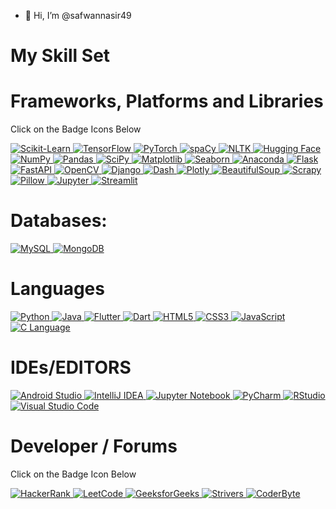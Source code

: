 - 👋 Hi, I’m @safwannasir49


<!---
safwannasir49/safwannasir49 is a ✨ special ✨ repository because its `README.md` (this file) appears on your GitHub profile.
You can click the Preview link to take a look at your changes.
--->
# My Skill Set

# Frameworks, Platforms and Libraries
Click on the Badge Icons Below

<a href="https://scikit-learn.org/">
    <img src="https://img.shields.io/badge/Scikit--Learn-F7931E.svg?style=for-the-badge&logo=scikit-learn&logoColor=white" alt="Scikit-Learn" style="max-width: 100%;">
</a>
<a href="https://www.tensorflow.org/">
    <img src="https://img.shields.io/badge/TensorFlow-FF6F00.svg?style=for-the-badge&logo=TensorFlow&logoColor=white" alt="TensorFlow" style="max-width: 100%;">
</a>
<a href="https://pytorch.org/">
    <img src="https://img.shields.io/badge/PyTorch-EE4C2C.svg?style=for-the-badge&logo=PyTorch&logoColor=white" alt="PyTorch" style="max-width: 100%;">
</a>
<a href="https://spacy.io/">
    <img src="https://img.shields.io/badge/spaCy-09A3D5.svg?style=for-the-badge&logo=spaCy&logoColor=white" alt="spaCy" style="max-width: 100%;">
</a>
<a href="https://www.nltk.org/">
    <img src="https://img.shields.io/badge/NLTK-85EA2D.svg?style=for-the-badge&logo=NLTK&logoColor=white" alt="NLTK" style="max-width: 100%;">
</a>
<a href="https://huggingface.co/">
    <img src="https://img.shields.io/badge/Hugging_Face-FFAA00.svg?style=for-the-badge&logo=Hugging-Face&logoColor=white" alt="Hugging Face" style="max-width: 100%;">
</a>
<a href="https://numpy.org/">
    <img src="https://img.shields.io/badge/NumPy-013243.svg?style=for-the-badge&logo=NumPy&logoColor=white" alt="NumPy" style="max-width: 100%;">
</a>
<a href="https://pandas.pydata.org/">
    <img src="https://img.shields.io/badge/pandas-150458.svg?style=for-the-badge&logo=pandas&logoColor=white" alt="Pandas" style="max-width: 100%;">
</a>
<a href="https://scipy.org/">
    <img src="https://img.shields.io/badge/SciPy-8CAAE6.svg?style=for-the-badge&logo=SciPy&logoColor=white" alt="SciPy" style="max-width: 100%;">
</a>
<a href="https://matplotlib.org/">
    <img src="https://img.shields.io/badge/Matplotlib-11557C.svg?style=for-the-badge&logo=Matplotlib&logoColor=white" alt="Matplotlib" style="max-width: 100%;">
</a>
<a href="https://seaborn.pydata.org/">
    <img src="https://img.shields.io/badge/Seaborn-1177B5.svg?style=for-the-badge&logo=Seaborn&logoColor=white" alt="Seaborn" style="max-width: 100%;">
</a>
<a href="https://www.anaconda.com/">
    <img src="https://img.shields.io/badge/Anaconda-44A833.svg?style=for-the-badge&logo=Anaconda&logoColor=white" alt="Anaconda" style="max-width: 100%;">
</a>
<a href="https://flask.palletsprojects.com/">
    <img src="https://img.shields.io/badge/Flask-000000.svg?style=for-the-badge&logo=Flask&logoColor=white" alt="Flask" style="max-width: 100%;">
</a>

<a href="https://fastapi.tiangolo.com/">
    <img src="https://img.shields.io/badge/FastAPI-00C7B7.svg?style=for-the-badge&logo=FastAPI&logoColor=white" alt="FastAPI" style="max-width: 100%;">
</a>
<a href="https://opencv.org/">
    <img src="https://img.shields.io/badge/OpenCV-FF0000.svg?style=for-the-badge&logo=OpenCV&logoColor=white" alt="OpenCV" style="max-width: 100%;">
</a>
<a href="https://www.djangoproject.com/">
    <img src="https://img.shields.io/badge/Django-092E20.svg?style=for-the-badge&logo=Django&logoColor=white" alt="Django" style="max-width: 100%;">
</a>
<a href="https://dash.plotly.com/">
    <img src="https://img.shields.io/badge/Dash-000000.svg?style=for-the-badge&logo=Plotly&logoColor=white" alt="Dash" style="max-width: 100%;">
</a>
<a href="https://plotly.com/">
    <img src="https://img.shields.io/badge/Plotly-3F4F75.svg?style=for-the-badge&logo=Plotly&logoColor=white" alt="Plotly" style="max-width: 100%;">
</a>
<a href="https://www.crummy.com/software/BeautifulSoup/">
    <img src="https://img.shields.io/badge/BeautifulSoup-4B8BBE.svg?style=for-the-badge&logo=BeautifulSoup&logoColor=white" alt="BeautifulSoup" style="max-width: 100%;">
</a>
<a href="https://scrapy.org/">
    <img src="https://img.shields.io/badge/Scrapy-48A6E6.svg?style=for-the-badge&logo=Scrapy&logoColor=white" alt="Scrapy" style="max-width: 100%;">
</a>
<a href="https://python-pillow.org/">
    <img src="https://img.shields.io/badge/Pillow-269539.svg?style=for-the-badge&logo=python&logoColor=white" alt="Pillow" style="max-width: 100%;">
</a>
<a href="https://jupyter.org/">
    <img src="https://img.shields.io/badge/Jupyter-F37626.svg?style=for-the-badge&logo=Jupyter&logoColor=white" alt="Jupyter" style="max-width: 100%;">
</a>
<a href="https://streamlit.io/">
    <img src="https://img.shields.io/badge/Streamlit-FF4B4B.svg?style=for-the-badge&logo=Streamlit&logoColor=white" alt="Streamlit" style="max-width: 100%;">
</a>



# Databases:

<a href="https://www.mysql.com/">
    <img src="https://img.shields.io/badge/MySQL-4479A1.svg?style=for-the-badge&logo=MySQL&logoColor=white" alt="MySQL" style="max-width: 100%;">
</a>
<a href="https://www.mongodb.com/">
    <img src="https://img.shields.io/badge/MongoDB-47A248.svg?style=for-the-badge&logo=MongoDB&logoColor=white" alt="MongoDB" style="max-width: 100%;">
</a>

# Languages
<a target="_blank" rel="noopener noreferrer nofollow" href="https://www.python.org/">
    <img src="https://img.shields.io/badge/python-3670A0?style=for-the-badge&logo=python&logoColor=ffdd54" alt="Python" />
</a>
<a target="_blank" rel="noopener noreferrer nofollow" href="https://www.java.com/">
    <img src="https://img.shields.io/badge/Java-ED8B00?style=for-the-badge&logo=java&logoColor=white" alt="Java" />
</a>
<a target="_blank" rel="noopener noreferrer nofollow" href="https://flutter.dev/">
    <img src="https://img.shields.io/badge/Flutter-02569B?style=for-the-badge&logo=flutter&logoColor=white" alt="Flutter" />
</a>
<a target="_blank" rel="noopener noreferrer nofollow" href="https://dart.dev/">
    <img src="https://img.shields.io/badge/Dart-0175C2?style=for-the-badge&logo=dart&logoColor=white" alt="Dart" />
</a>
<a target="_blank" rel="noopener noreferrer nofollow" href="https://developer.mozilla.org/en-US/docs/Web/HTML">
    <img src="https://img.shields.io/badge/HTML5-E34F26?style=for-the-badge&logo=html5&logoColor=white" alt="HTML5" />
</a>
<a target="_blank" rel="noopener noreferrer nofollow" href="https://developer.mozilla.org/en-US/docs/Web/CSS">
    <img src="https://img.shields.io/badge/CSS3-1572B6?style=for-the-badge&logo=css3&logoColor=white" alt="CSS3" />
</a>
<a target="_blank" rel="noopener noreferrer nofollow" href="https://developer.mozilla.org/en-US/docs/Web/JavaScript">
    <img src="https://img.shields.io/badge/JavaScript-F7DF1E?style=for-the-badge&logo=javascript&logoColor=black" alt="JavaScript" />
</a>
<a target="_blank" rel="noopener noreferrer nofollow" href="https://en.wikipedia.org/wiki/C_(programming_language)">
    <img src="https://img.shields.io/badge/C-00599C?style=for-the-badge&logo=c&logoColor=white" alt="C Language" />
</a>

# IDEs/EDITORS
<a target="_blank" rel="noopener noreferrer nofollow" href="https://developer.android.com/studio">
    <img src="https://img.shields.io/badge/Android%20Studio-3DDC84?style=for-the-badge&logo=android-studio&logoColor=white" alt="Android Studio" />
</a>
<a target="_blank" rel="noopener noreferrer nofollow" href="https://www.jetbrains.com/idea/">
    <img src="https://img.shields.io/badge/IntelliJ%20IDEA-000000?style=for-the-badge&logo=intellij-idea&logoColor=white" alt="IntelliJ IDEA" />
</a>
<a target="_blank" rel="noopener noreferrer nofollow" href="https://jupyter.org/">
    <img src="https://img.shields.io/badge/Jupyter-F37626?style=for-the-badge&logo=jupyter&logoColor=white" alt="Jupyter Notebook" />
</a>
<a target="_blank" rel="noopener noreferrer nofollow" href="https://www.jetbrains.com/pycharm/">
    <img src="https://img.shields.io/badge/PyCharm-000000?style=for-the-badge&logo=pycharm&logoColor=white" alt="PyCharm" />
</a>
<a target="_blank" rel="noopener noreferrer nofollow" href="https://www.rstudio.com/">
    <img src="https://img.shields.io/badge/RStudio-75AADB?style=for-the-badge&logo=rstudio&logoColor=white" alt="RStudio" />
</a>
<a target="_blank" rel="noopener noreferrer nofollow" href="https://code.visualstudio.com/">
    <img src="https://img.shields.io/badge/Visual%20Studio%20Code-0078D4?style=for-the-badge&logo=visual-studio-code&logoColor=white" alt="Visual Studio Code" />
</a>

# Developer / Forums

Click on the Badge Icon Below

<a target="_blank" rel="noopener noreferrer nofollow" href="https://www.hackerrank.com/profile/safwannasir49">
    <img src="https://img.shields.io/badge/HackerRank-2EC866?style=for-the-badge&logo=hackerrank&logoColor=white" alt="HackerRank" />
</a>

<a target="_blank" rel="noopener noreferrer nofollow" href="https://leetcode.com/">
    <img src="https://img.shields.io/badge/LeetCode-FFA116?style=for-the-badge&logo=leetcode&logoColor=black" alt="LeetCode" />
</a>
<a target="_blank" rel="noopener noreferrer nofollow" href="https://www.geeksforgeeks.org/user/safwannasir49/?utm_source=geeksforgeeks&utm_medium=my_profile&utm_campaign=auth_user">
    <img src="https://img.shields.io/badge/GeeksforGeeks-0F9D58?style=for-the-badge&logo=geeksforgeeks&logoColor=white" alt="GeeksforGeeks" />
</a>
<a target="_blank" rel="noopener noreferrer nofollow" href="https://takeuforward.org/">
    <img src="https://img.shields.io/badge/Strivers-FF0000?style=for-the-badge&logo=strivers&logoColor=white" alt="Strivers" />
</a>
<a target="_blank" rel="noopener noreferrer nofollow" href="https://coderbyte.com/profile/safwannasir49">
    <img src="https://img.shields.io/badge/CoderByte-ADD8E6?style=for-the-badge&logo=coderbyte&logoColor=white" alt="CoderByte" />
</a>











